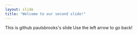 ```yaml
---
layout: slide
title: "Welcome to our second slide!"
---
```

This is github paulsbrooks's slide
Use the left arrow to go back!
